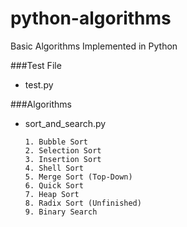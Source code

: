 # python-algorithms
Basic Algorithms Implemented in Python


###Test File
* test.py

###Algorithms
* sort_and_search.py
  ```
  1. Bubble Sort
  2. Selection Sort
  3. Insertion Sort
  4. Shell Sort
  5. Merge Sort (Top-Down)
  6. Quick Sort
  7. Heap Sort
  8. Radix Sort (Unfinished)
  9. Binary Search
  ```
